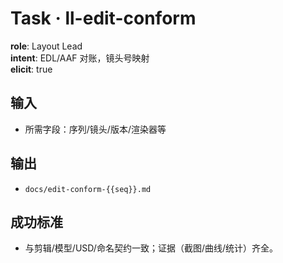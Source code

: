 # Task · ll-edit-conform

**role**: Layout Lead  
**intent**: EDL/AAF 对账，镜头号映射  
**elicit**: true

## 输入

- 所需字段：序列/镜头/版本/渲染器等

## 输出

- `docs/edit-conform-{{seq}}.md`

## 成功标准

- 与剪辑/模型/USD/命名契约一致；证据（截图/曲线/统计）齐全。
